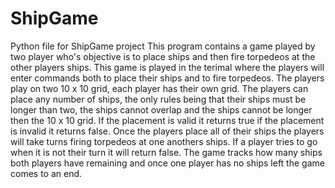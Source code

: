 # ShipGame
Python file for ShipGame project
This program contains a game played by two player who's objective is to place ships and then fire torpedeos at the other players ships. This game is played in the terimal where the players will enter commands both to place their ships and to fire torpedeos. The players play on two 10 x 10 grid, each player has their own grid. The players can place any number of ships, the only rules being that their ships must be longer than two, the ships cannot overlap and the ships cannot be longer then the 10 x 10 grid.  If the placement is valid it returns true if the placement is invalid it returns false. Once the players place all of their ships the players will take turns firing torpedeos at one anothers ships. If a player tries to go when it is not their turn it will return false. The game tracks how many ships both players have remaining and once one player has no ships left the game comes to an end.
